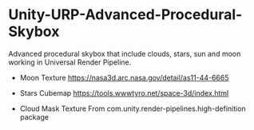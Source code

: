 # Unity-URP-Advanced-Procedural-Skybox
Advanced procedural skybox that include clouds, stars, sun and moon working in Universal Render Pipeline.

- Moon Texture
https://nasa3d.arc.nasa.gov/detail/as11-44-6665

- Stars Cubemap
https://tools.wwwtyro.net/space-3d/index.html

- Cloud Mask Texture
From com.unity.render-pipelines.high-definition package
